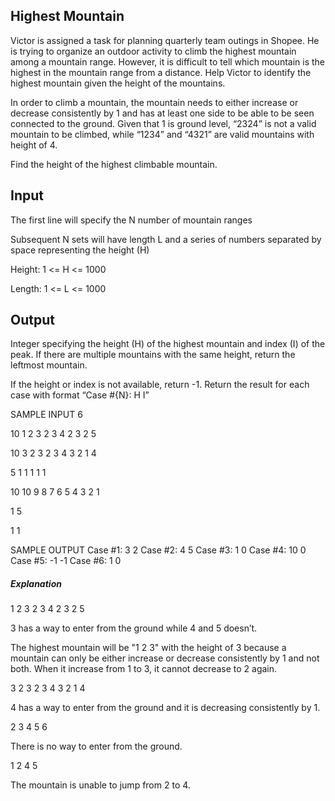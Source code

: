 ## Highest Mountain

Victor is assigned a task for planning quarterly team outings in Shopee. He is trying to organize an outdoor activity to climb the highest mountain among a mountain range. However, it is difficult to tell which mountain is the highest in the mountain range from a distance. Help Victor to identify the highest mountain given the height of the mountains.

In order to climb a mountain, the mountain needs to either increase or decrease consistently by 1 and has at least one side to be able to be seen connected to the ground. Given that 1 is ground level, “2324” is not a valid mountain to be climbed, while “1234” and “4321” are valid mountains with height of 4.

Find the height of the highest climbable mountain.

## Input

The first line will specify the N number of mountain ranges

Subsequent N sets will have length L and a series of numbers separated by space representing the height (H)

Height: 1 <= H <= 1000

Length: 1 <= L <= 1000

## Output

Integer specifying the height (H) of the highest mountain and index (I) of the peak. If there are multiple mountains with the same height, return the leftmost mountain.

If the height or index is not available, return -1. Return the result for each case with format “Case #{N}: H I”

SAMPLE INPUT
6

10
1 2 3 2 3 4 2 3 2 5

10
3 2 3 2 3 4 3 2 1 4

5
1 1 1 1 1

10
10 9 8 7 6 5 4 3 2 1

1
5

1
1

SAMPLE OUTPUT
Case #1: 3 2
Case #2: 4 5
Case #3: 1 0
Case #4: 10 0
Case #5: -1 -1
Case #6: 1 0

##### Explanation
1 2 3 2 3 4 2 3 2 5

3 has a way to enter from the ground while 4 and 5 doesn’t.

The highest mountain will be "1 2 3" with the height of 3 because a mountain can only be either increase or decrease consistently by 1 and not both. When it increase from 1 to 3, it cannot decrease to 2 again.

3 2 3 2 3 4 3 2 1 4

4 has a way to enter from the ground and it is decreasing consistently by 1.

2 3 4 5 6

There is no way to enter from the ground.

1 2 4 5

The mountain is unable to jump from 2 to 4.